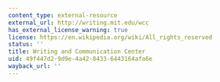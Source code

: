 ```yaml
---
content_type: external-resource
external_url: http://writing.mit.edu/wcc
has_external_license_warning: true
license: https://en.wikipedia.org/wiki/All_rights_reserved
status: ''
title: Writing and Communication Center
uid: 49f447d2-9d9e-4a42-8433-6443164afa6e
wayback_url: ''
---
```

